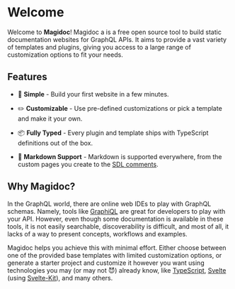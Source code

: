 # Welcome

Welcome to **Magidoc**! Magidoc a is a free open source tool to build static documentation websites for GraphQL APIs. It aims to provide a vast variety of templates and plugins, giving you access to a large range of customization options to fit your needs.

## Features

- 🏁 **Simple** - Build your first website in a few minutes.

- ✏️ **Customizable** - Use pre-defined customizations or pick a template and make it your own.

- 📦 **Fully Typed** - Every plugin and template ships with TypeScript definitions out of the box.

- 📝 **Markdown Support** - Markdown is supported everywhere, from the custom pages you create to the [SDL comments](https://dgraph.io/docs/graphql/schema/documentation/).

## Why Magidoc?

In the GraphQL world, there are online web IDEs to play with GraphQL schemas. Namely, tools like [GraphiQL](https://github.com/graphql/graphiql) are great for developers to play with your API. However, even though some documentation is available in these tools, it is not easily searchable, discoverability is difficult, and most of all, it lacks of a way to present concepts, workflows and examples.

Magidoc helps you achieve this with minimal effort. Either choose between one of the provided base templates with limited customization options, or generate a starter project and customize it however you want using technologies you may (or may not 😈) already know, like [TypeScript](https://www.typescriptlang.org/), [Svelte](https://svelte.dev/) (using [Svelte-Kit](https://kit.svelte.dev/)), and many others.

